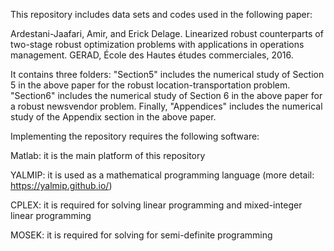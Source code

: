 This repository includes data sets and codes used in the following paper:

Ardestani-Jaafari, Amir, and Erick Delage. Linearized robust counterparts of two-stage robust optimization problems with applications in operations management. GERAD, École des Hautes études commerciales, 2016.

It contains three folders: "Section5" includes the numerical study of Section 5 in the above paper for the robust location-transportation problem. "Section6" includes the numerical study of Section 6 in the above paper for a robust newsvendor problem. Finally, "Appendices" includes the numerical study of the Appendix section in the above paper.

Implementing the repository requires the following software:

Matlab: it is the main platform of this repository

YALMIP: it is used as a mathematical programming language (more detail: https://yalmip.github.io/)

CPLEX: it is required for solving linear programming and mixed-integer linear programming

MOSEK: it is required for solving for semi-definite programming
